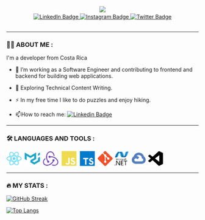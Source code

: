 <div id="header" align="center">
  <img src="https://media.giphy.com/media/65XpWQ6Da1zlueyWQ6/giphy.gif" width="100"/>
  <div id="badges">
  <a href="https://www.linkedin.com/in/jose-miguel-quesada-varela/">
    <img src="https://img.shields.io/badge/LinkedIn-blue?style=for-the-badge&logo=linkedin&logoColor=white" alt="LinkedIn Badge"/>
  </a>
  <a href="https://www.instagram.com/jmiguelqv/">
    <img src="https://img.shields.io/badge/Instagram-red?style=for-the-badge&logo=instagram&logoColor=white" alt="Instagram Badge"/>
  </a>
  <a href="https://twitter.com/mimaqv">
    <img src="https://img.shields.io/badge/Twitter-blue?style=for-the-badge&logo=twitter&logoColor=white" alt="Twitter Badge"/>
  </a>
</div>
  <img src="https://komarev.com/ghpvc/?username=jmiguelqv&style=flat-square&color=blue" alt=""/>

</div>
<!-- <div align="center">
  <img src="https://media.giphy.com/media/QpVUMRUJGokfqXyfa1/giphy.gif" width="600" height="300"/>
</div>
--!>

---
### :man_technologist: ABOUT ME :
I'm a developer from Costa Rica
- :telescope: I’m working as a Software Engineer and contributing to frontend and backend for building web applications.

- :seedling: Exploring Technical Content Writing.

- :zap: In my free time I like to do puzzles and enjoy hiking.

- :mailbox:How to reach me: [![Linkedin Badge](https://img.shields.io/badge/-jmiguelqv-blue?style=flat&logo=Linkedin&logoColor=white)](https://www.linkedin.com/in/jose-miguel-quesada-varela/)

---

### :hammer_and_wrench: LANGUAGES AND TOOLS :
<div>
 <img src="https://github.com/devicons/devicon/blob/master/icons/react/react-original.svg" title="React" alt="React" width="40" height="40"/>&nbsp;
  <img src="https://github.com/devicons/devicon/blob/master/icons/materialui/materialui-plain.svg" title="Material UI" alt="Material UI" width="40" height="40"/>&nbsp;
  <img src="https://github.com/devicons/devicon/blob/master/icons/redux/redux-original.svg" title="Redux" alt="Redux " width="40" height="40"/>&nbsp;
 <img src="https://github.com/devicons/devicon/blob/master/icons/javascript/javascript-plain.svg" title="JavaScript" alt="JavaScript" width="40" height="40"/>&nbsp;
  <img src="https://github.com/devicons/devicon/blob/master/icons/typescript/typescript-plain.svg" title="Typescript" alt="Typescript" width="40" height="40"/>&nbsp;
  <img src="https://github.com/devicons/devicon/blob/master/icons/git/git-plain.svg" title="Git" **alt="Git" width="40" height="40"/>
  <img src="https://github.com/devicons/devicon/blob/master/icons/dot-net/dot-net-original-wordmark.svg" title="Dot net" **alt="Dot net" width="40" height="40"/>
  <img src="https://github.com/devicons/devicon/blob/master/icons/googlecloud/googlecloud-plain.svg" title="Google cloud" **alt="Google cloud" width="40" height="40"/>
  <img src="https://github.com/devicons/devicon/blob/master/icons/vscode/vscode-plain.svg" title="VSCode" **alt="VSCode" width="40" height="40"/>
</div>

---
### :fire: MY STATS :
[![GitHub Streak](http://github-readme-streak-stats.herokuapp.com?user=jmiguelqv&theme=dark&background=000000)](https://git.io/streak-stats)

[![Top Langs](https://github-readme-stats.vercel.app/api/top-langs/?username=jmiguelqv&layout=compact&theme=vision-friendly-dark)](https://github.com/anuraghazra/github-readme-stats)

